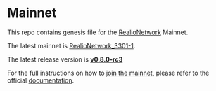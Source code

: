 # Mainnet

This repo contains genesis file for the [RealioNetwork](https://github.com/realiotech/realio-network) Mainnet.

The latest mainnet is [RealioNetwork_3301-1](./realionetwork_3301-1).

The latest release version is [**v0.8.0-rc3**](https://github.com/realiotech/realio-network/releases/tag/v0.8.0-rc3)

For the full instructions on how to [join the mainnet](https://docs.realio.network/mainnet/overview), please refer to the official [documentation](https://docs.realio.network/).